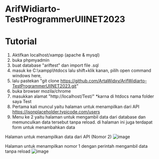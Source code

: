 # ArifWidiarto-TestProgrammerUIINET2023

# Tutorial
1. Aktifkan localhost/xampp (apache & mysql)
2. buka phpmyadmin
3. buat database "ariftest" dan import file .sql
4. masuk ke C:\xampp\htdocs lalu shift+klik kanan, pilih open command windows here, 
5. lalu pastekan "git clone https://github.com/ArtaWidxy/ArifWidiarto-TestProgrammerUIINET2023.git"
6. buka browser mozila/chrome
7. masukkan alamat "http://localhost/Test/" *karna di htdocs nama folder saya Test
8. Pertama kali muncul yaitu halaman untuk menampilkan dari API https://jsonplaceholder.typicode.com/users
9. Menu ke 2 yaitu halaman untuk mengambil data dari database dan memunculkan data tersebut tanpa reload. di halaman ini juga terdapat form untuk menambahkan data

Halaman untuk menampilkan data dari API (Nomor 2)
![image](https://user-images.githubusercontent.com/122602645/216583896-f5308af6-ce8c-44f0-afef-026350a17cae.png)

Halaman untuk menampilkan nomor 1 dengan perintah mengambil data tanpa reload
![image](https://user-images.githubusercontent.com/122602645/216584449-5be5759d-3edf-40ff-93a3-662f7b63e4b7.png)
